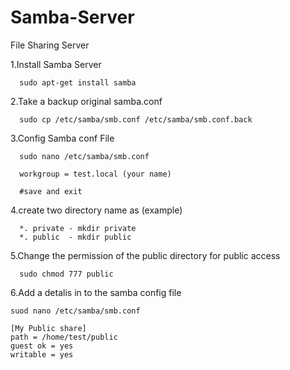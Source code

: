 # Samba-Server
File Sharing Server 

1.Install Samba Server
 
      sudo apt-get install samba
      
2.Take a backup original samba.conf

      sudo cp /etc/samba/smb.conf /etc/samba/smb.conf.back
      
3.Config Samba conf File

      sudo nano /etc/samba/smb.conf
      
      workgroup = test.local (your name)
      
      #save and exit
      
4.create two directory name as (example)

      *. private - mkdir private
      *. public  - mkdir public
      
5.Change the permission of the public directory for public access
      
      sudo chmod 777 public
      
6.Add a detalis in to the samba config file

    suod nano /etc/samba/smb.conf
    
    [My Public share]
    path = /home/test/public
    guest ok = yes
    writable = yes
    
    
      
